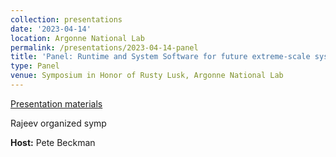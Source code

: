 ```yaml
---
collection: presentations
date: '2023-04-14'
location: Argonne National Lab
permalink: /presentations/2023-04-14-panel
title: 'Panel: Runtime and System Software for future extreme-scale systems'
type: Panel
venue: Symposium in Honor of Rusty Lusk, Argonne National Lab
---
```


[Presentation materials](https://events.cels.anl.gov/event/388/)

Rajeev organized symp


**Host:** Pete Beckman